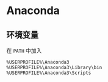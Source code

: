 # Anaconda

## 环境变量

在 `PATH` 中加入

```
%USERPROFILE%\Anaconda3
%USERPROFILE%\Anaconda3\Library\bin
%USERPROFILE%\Anaconda3\Scripts
```
